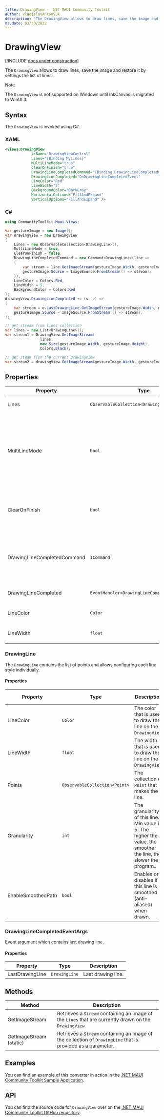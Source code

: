 ```yaml
---
title: DrawingView - .NET MAUI Community Toolkit
author: VladislavAntonyuk
description: "The DrawingView allows to draw lines, save the image and restore it by settings the list of lines."
ms.date: 03/30/2022
---
```


# DrawingView

[!INCLUDE [docs under construction](../includes/preview-note.md)]

The `DrawingView` allows to draw lines, save the image and restore it by settings the list of lines.

> [!NOTE]
> The `DrawingView` is not supported on Windows until InkCanvas is migrated to WinUI 3.

## Syntax

The `DrawingView` is invoked using C#.

### XAML

```xml
<views:DrawingView
            x:Name="DrawingViewControl"
            Lines="{Binding MyLines}"
            MultiLineMode="true"
            ClearOnFinish="true"
            DrawingLineCompletedCommand="{Binding DrawingLineCompletedCommand}"
            DrawingLineCompleted="OnDrawingLineCompletedEvent"
            LineColor="Red"
            LineWidth="5"
            BackgroundColor="DarkGray"
            HorizontalOptions="FillAndExpand"
            VerticalOptions="FillAndExpand" />
```


### C#

```csharp
using CommunityToolkit.Maui.Views;

var gestureImage = new Image();
var drawingView = new DrawingView
{
    Lines = new ObservableCollection<DrawingLine>(),
    MultiLineMode = true,
    ClearOnFinish = false,
    DrawingLineCompletedCommand = new Command<DrawingLine>(line =>
    {
        var stream = line.GetImageStream(gestureImage.Width, gestureImage.Height, Colors.Gray);
        gestureImage.Source = ImageSource.FromStream(() => stream);
    }),
    LineColor = Colors.Red,
    LineWidth = 5,
    BackgroundColor = Colors.Red
};
drawingView.DrawingLineCompleted += (s, e) =>
{
    var stream = e.LastDrawingLine.GetImageStream(gestureImage.Width, gestureImage.Height, Colors.Gray);
    gestureImage.Source = ImageSource.FromStream(() => stream);
};

// get stream from lines collection
var lines = new List<DrawingLine>();
var stream1 = DrawingView.GetImageStream(
                lines,
                new Size(gestureImage.Width, gestureImage.Height),
                Colors.Black);

// get steam from the current DrawingView
var stream2 = drawingView.GetImageStream(gestureImage.Width, gestureImage.Height);
```

## Properties

|Property  |Type  |Description  |
|---------|---------|---------|
| Lines | `ObservableCollection<DrawingLine>` | Collection of `DrawingLine` that are currently on the `DrawingView` |
| MultiLineMode | `bool` | Toggles multi-line mode. When true, multiple lines can be drawn on the `DrawingView` while the tap/click is released in-between lines. Note: when `ClearOnFinish` is also enabled, the lines are cleared after the tap/click is released. Additionally, `DrawingLineCompletedCommand` will be fired after each line that is drawn. |
| ClearOnFinish | `bool` | Indicates whether the `DrawingView` is cleared after releasing the tap/click and a line is drawn. Note: when `MultiLineMode` is also enabled, this might cause unexpected behavior. |
| DrawingLineCompletedCommand | `ICommand` | This command is invoked whenever the drawing of a line on the `DrawingView` has completed. Note that this is fired after the tap or click is lifted. When `MultiLineMode` is enabled this command is fired multiple times. |
| DrawingLineCompleted | `EventHandler<DrawingLineCompletedEventArgs>` | `DrawingView` event occurs when drawing line completed. |
| LineColor | `Color` | The color that is used by default to draw a line on the `DrawingView`. |
| LineWidth | `float` | The width that is used by default to draw a line on the `DrawingView`. |

### DrawingLine

The `DrawingLine` contains the list of points and allows configuring each line style individually.

#### Properties

|Property  |Type  |Description  |Default value
|---------|---------|---------|---------|
| LineColor | `Color` | The color that is used to draw the line on the `DrawingView`. | `Colors.Black` |
| LineWidth | `float` | The width that is used to draw the line on the `DrawingView`. | `5` |
| Points | `ObservableCollection<Point>` | The collection of `Point` that makes the line. | `new()` |
| Granularity | `int` | The granularity of this line. Min value is 5. The higher the value, the smoother the line, the slower the program.. | `5` |
| EnableSmoothedPath | `bool` | Enables or disables if this line is smoothed (anti-aliased) when drawn. | `false` |

### DrawingLineCompletedEventArgs

Event argument which contains last drawing line.

#### Properties

|Property  |Type  |Description  |
|---------|---------|---------|
| LastDrawingLine | `DrawingLine` | Last drawing line. |

## Methods

|Method  |Description  |
|---------|---------|
| GetImageStream | Retrieves a `Stream` containing an image of the `Lines` that are currently drawn on the `DrawingView`. |
| GetImageStream (static) | Retrieves a `Stream` containing an image of the collection of `DrawingLine` that is provided as a parameter. |

## Examples

You can find an example of this converter in action in the [.NET MAUI Community Toolkit Sample Application](https://github.com/CommunityToolkit/Maui/blob/main/samples/CommunityToolkit.Maui.Sample/Pages/Views/DrawingViewPage.xaml.cs).

## API

You can find the source code for `DrawingView` over on the [.NET MAUI Community Toolkit GitHub repository](https://github.com/CommunityToolkit/Maui/blob/main/src/CommunityToolkit.Maui/Views/DrawingView).
